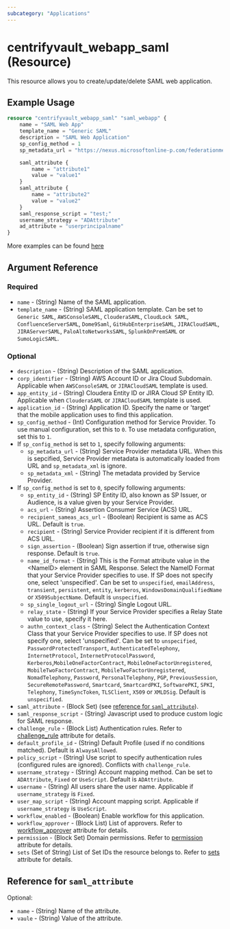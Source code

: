 ```yaml
---
subcategory: "Applications"
---
```


# centrifyvault_webapp_saml (Resource)

This resource allows you to create/update/delete SAML web application.

## Example Usage

```terraform
resource "centrifyvault_webapp_saml" "saml_webapp" {
    name = "SAML Web App"
    template_name = "Generic SAML"
    description = "SAML Web Application"
    sp_config_method = 1
    sp_metadata_url = "https://nexus.microsoftonline-p.com/federationmetadata/saml20/federationmetadata.xml"

    saml_attribute {
        name = "attribute1"
        value = "value1"
    }
    saml_attribute {
        name = "attribute2"
        value = "value2"
    }
    saml_response_script = "test;"
    username_strategy = "ADAttribute"
    ad_attribute = "userprincipalname"
}
```

More examples can be found [here](https://github.com/marcozj/terraform-provider-centrifyvault/tree/main/examples/centrifyvault_webapp_saml)

## Argument Reference

### Required

- `name` - (String) Name of the SAML application.
- `template_name` - (String) SAML application template. Can be set to `Generic SAML`, `AWSConsoleSAML`, `ClouderaSAML`, `CloudLock SAML`, `ConfluenceServerSAML`, `Dome9Saml`, `GitHubEnterpriseSAML`, `JIRACloudSAML`, `JIRAServerSAML`, `PaloAltoNetworksSAML`, `SplunkOnPremSAML` or `SumoLogicSAML`.

### Optional

- `description` - (String) Description of the SAML application.
- `corp_identifier` - (String) AWS Account ID or Jira Cloud Subdomain. Applicable when `AWSConsoleSAML` or `JIRACloudSAML` template is used.
- `app_entity_id` - (String) Cloudera Entity ID or JIRA Cloud SP Entity ID. Applicable when `ClouderaSAML` or `JIRACloudSAML` template is used.
- `application_id` - (String) Application ID. Specify the name or 'target' that the mobile application uses to find this application.
- `sp_config_method` - (Int) Configuration method for Service Provider. To use manual configuration, set this to `0`. To use metadata configuration, set this to `1`.
- If `sp_config_method` is set to `1`, specify following arguments:
  - `sp_metadata_url` - (String) Service Provider metadata URL. When this is sepcified, Service Provider metadata is automatically loaded from URL and `sp_metadata_xml` is ignore.
  - `sp_metadata_xml` - (String) The metadata provided by Service Provider.
- If `sp_config_method` is set to `0`, specify following arguments:
  - `sp_entity_id` - (String) SP Entity ID, also known as SP Issuer, or Audience, is a value given by your Service Provider.
  - `acs_url` - (String) Assertion Consumer Service (ACS) URL.
  - `recipient_sameas_acs_url` - (Boolean) Recipient is same as ACS URL. Default is `true`.
  - `recipient` - (String) Service Provider recipient if it is different from ACS URL.
  - `sign_assertion` - (Boolean) Sign assertion if true, otherwise sign response. Default is `true`.
  - `name_id_format` - (String) This is the Format attribute value in the \<NameID\> element in SAML Response. Select the NameID Format that your Service Provider specifies to use. If SP does not specify one, select 'unspecified'. Can be set to `unspecified`, `emailAddress`, `transient`, `persistent`, `entity`, `kerberos`, `WindowsDomainQualifiedName` or `X509SubjectName`. Default is `unspecified`.
  - `sp_single_logout_url` - (String) Single Logout URL.
  - `relay_state` - (String) If your Service Provider specifies a Relay State value to use, specify it here.
  - `authn_context_class` - (String) Select the Authentication Context Class that your Service Provider specifies to use. If SP does not specify one, select 'unspecified'. Can be set to `unspecified`, `PasswordProtectedTransport`, `AuthenticatedTelephony`, `InternetProtocol`, `InternetProtocolPassword`, `Kerberos`,`MobileOneFactorContract`, `MobileOneFactorUnregistered`, `MobileTwoFactorContract`, `MobileTwoFactorUnregistered`, `NomadTelephony`, `Password`, `PersonalTelephony`, `PGP`, `PreviousSession`, `SecureRemotePassword`, `Smartcard`, `SmartcardPKI`, `SoftwarePKI`, `SPKI`, `Telephony`, `TimeSyncToken`, `TLSClient`, `X509` or `XMLDSig`. Default is `unspecified`.
- `saml_attribute` - (Block Set) (see [reference for `saml_attribute`](#reference-for-saml_attribute)).
- `saml_response_script` - (String) Javascript used to produce custom logic for SAML response.
- `challenge_rule` - (Block List) Authentication rules. Refer to [challenge_rule](./attribute_challengerule.md) attribute for details.
- `default_profile_id` - (String) Default Profile (used if no conditions matched). Default is `AlwaysAllowed`.
- `policy_script` - (String) Use script to specify authentication rules (configured rules are ignored). Conflicts with `challenge_rule`.
- `username_strategy` - (String) Account mapping method. Can be set to `ADAttribute`, `Fixed` or `UseScript`. Default is `ADAttribute`.
- `username` - (String) All users share the user name. Applicable if `username_strategy` is `Fixed`.
- `user_map_script` - (String) Account mapping script. Applicable if `username_strategy` is `UseScript`.
- `workflow_enabled` - (Boolean) Enable workflow for this application.
- `workflow_approver` - (Block List) List of approvers. Refer to [workflow_approver](./attribute_workflow_approver.md) attribute for details.
- `permission` - (Block Set) Domain permissions. Refer to [permission](./attribute_permission.md) attribute for details.
- `sets` (Set of String) List of Set IDs the resource belongs to. Refer to [sets](./attribute_sets.md) attribute for details.

## Reference for `saml_attribute`

Optional:

- `name` - (String) Name of the attribute.
- `vaule` - (String) Value of the attribute.
